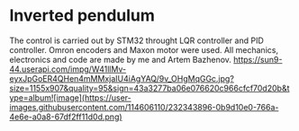 # Inverted pendulum

The control is carried out by STM32 throught LQR controller and PID controller. Omron encoders and Maxon motor were used. All mechanics, electronics and code are made by me and Artem Bazhenov.
https://sun9-44.userapi.com/impg/W41llMv-eyxJpGoER4QHen4mMMxjaIU4iAgYAQ/9v_OHgMqGGc.jpg?size=1155x907&quality=95&sign=43a3277ba06e076620c966cfcf70d20b&type=album![image](https://user-images.githubusercontent.com/114606110/232343896-0b9d10e0-766a-4e6e-a0a8-67df2ff11d0d.png)
